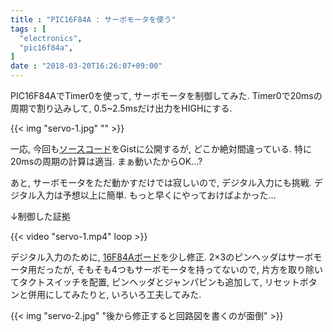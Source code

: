 ```yaml
---
title : "PIC16F84A : サーボモータを使う"
tags : [
  "electronics",
  "pic16f84a",
]
date : "2018-03-20T16:26:07+09:00"
---
```


PIC16F84AでTimer0を使って, サーボモータを制御してみた.
Timer0で20msの周期で割り込みして, 0.5~2.5msだけ出力をHIGHにする.
<!--more-->

{{< img "servo-1.jpg" "" >}}

一応, 今回も[ソースコード](https://gist.github.com/xiupos/1ea44fd9f3cc07e0533092fa847bb244)をGistに公開するが, どこか絶対間違っている. 特に20msの周期の計算は適当. まぁ動いたからOK...?

あと, サーボモータをただ動かすだけでは寂しいので, デジタル入力にも挑戦. デジタル入力は予想以上に簡単. もっと早くにやっておけばよかった...

↓制御した証拠

{{< video "servo-1.mp4" loop >}}

デジタル入力のために, [16F84Aボード](/blog/pic16f84a/board/)を少し修正. 2×3のピンヘッダはサーボモータ用だったが, そもそも4つもサーボモータを持ってないので, 片方を取り除いてタクトスイッチを配置, ピンヘッダとジャンパピンも追加して, リセットボタンと併用にしてみたりと, いろいろ工夫してみた.   

{{< img "servo-2.jpg" "後から修正すると回路図を書くのが面倒" >}}
